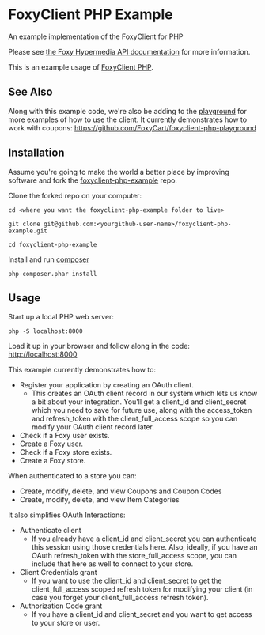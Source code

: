# FoxyClient PHP Example
An example implementation of the FoxyClient for PHP

Please see <a href="https://api.foxycart.com/docs">the Foxy Hypermedia API documentation</a> for more information.

This is an example usage of <a href="https://github.com/FoxyCart/foxyclient-php">FoxyClient PHP</a>.

## See Also

Along with this example code, we're also be adding to the <a href="https://github.com/FoxyCart/foxyclient-php-playground">playground</a> for more examples of how to use the client. It currently demonstrates how to work with coupons: https://github.com/FoxyCart/foxyclient-php-playground

## Installation
Assume you're going to make the world a better place by improving software and fork the <a href="https://github.com/FoxyCart/foxyclient-php-example">foxyclient-php-example</a> repo.

Clone the forked repo on your computer:

`cd <where you want the foxyclient-php-example folder to live>`

`git clone git@github.com:<yourgithub-user-name>/foxyclient-php-example.git`

`cd foxyclient-php-example`

Install and run <a href="https://getcomposer.org/">composer</a>

`php composer.phar install`

## Usage

Start up a local PHP web server:

`php -S localhost:8000`

Load it up in your browser and follow along in the code:
<a href="http://localhost:8000">http://localhost:8000</a>

This example currently demonstrates how to:
 - Register your application by creating an OAuth client.
    - This creates an OAuth client record in our system which lets us know a bit about your integration. You'll get a client_id and client_secret which you need to save for future use, along with the access_token and refresh_token with the client_full_access scope so you can modify your OAuth client record later.
 - Check if a Foxy user exists.
 - Create a Foxy user.
 - Check if a Foxy store exists.
 - Create a Foxy store.

When authenticated to a store you can:
 - Create, modify, delete, and view Coupons and Coupon Codes
 - Create, modify, delete, and view Item Categories

It also simplifies OAuth Interactions:
 - Authenticate client
    - If you already have a client_id and client_secret you can authenticate this session using those credentials here. Also, ideally, if you have an OAuth refresh_token with the store_full_access scope, you can include that here as well to connect to your store.
 - Client Credentials grant
    - If you want to use the client_id and client_secret to get the client_full_access scoped refresh token for modifying your client (in case you forget your client_full_access refresh token).
 - Authorization Code grant
    - If you have a client_id and client_secret and you want to get access to your store or user.

